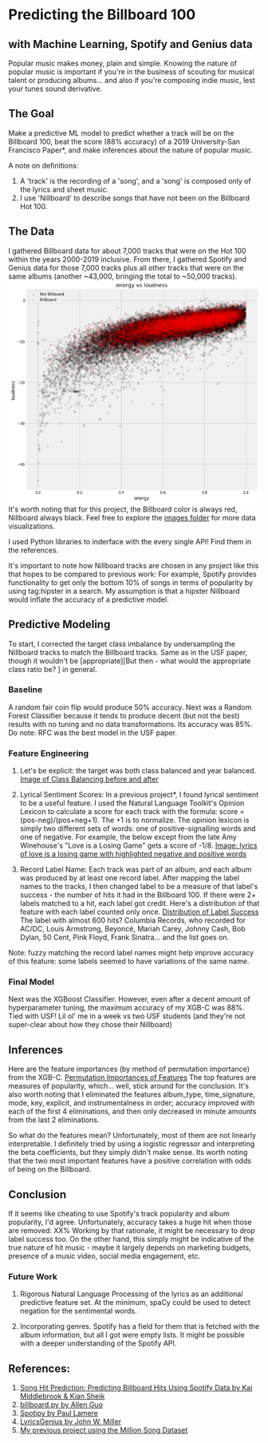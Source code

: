 # Predicting the Billboard 100
## with Machine Learning, Spotify and Genius data
Popular music makes money, plain and simple. Knowing the nature of popular music is important if you're in the business of scouting for musical talent or producing albums... and also if you're composing indie music, lest your tunes sound derivative.

## The Goal
Make a predictive ML model to predict whether a track will be on the Billboard 100, beat the score (88% accuracy) of a 2019 University-San Francisco Paper*, and make inferences about the nature of popular music. 

A note on definitions: 
1. A 'track' is the recording of a 'song', and a 'song' is composed only of the lyrics and sheet music.
2. I use 'Nillboard' to describe songs that have not been on the Billboard Hot 100.

## The Data
I gathered Billboard data for about 7,000 tracks that were on the Hot 100 within the years 2000-2019 inclusive. From there, I gathered Spotify and Genius data for those 7,000 tracks plus all other tracks that were on the same albums (another ~43,000, bringing the total to ~50,000 tracks). 
![image](/images/energy_vs_loudness.png)
It's worth noting that for this project, the Billboard color is always red, Nillboard always black.
Feel free to explore the [images folder](/images) for more data visualizations. 

I used Python libraries to inderface with the every single API! Find them in the references.

It's important to note how Nillboard tracks are chosen in any project like this that hopes to be compared to previous work: For example, Spotify provides functionality to get only the bottom 10% of songs in terms of popularity by using tag:hipster in a search. My assumption is that a hipster Nillboard would inflate the accuracy of a predictive model. 

## Predictive Modeling
To start, I corrected the target class imbalance by undersampling the Nillboard tracks to match the Billboard tracks. Same as in the USF paper, though it wouldn't be [appropriate][But then - what would the appropriate class ratio be? ] in general. 

### Baseline
A random fair coin flip would produce 50% accuracy. 
Next was a Random Forest Classifier because it tends to produce decent (but not the best) results with no tuning and no data transformations. Its accuracy was 85%. Do note: RFC was the best model in the USF paper. 

### Feature Engineering
1. Let's be explicit: the target was both class balanced and year balanced. 
[Image of Class Balancing before and after](/images/class_balancing.png)

2. Lyrical Sentiment Scores: In a previous project*, I found lyrical sentiment to be a useful feature. I used the Natural Language Toolkit's Opinion Lexicon to calculate a score for each track with the formula: score = (pos-neg)/(pos+neg+1). The +1 is to normalize. The opinion lexicon is simply two different sets of words: one of positive-signalling words and one of negative. For example, the below except from the late Amy Winehouse's "Love is a Losing Game" gets a score of -1/8. 
[Image: lyrics of love is a losing game with highlighted negative and positive words](/images/amywinehouse.png)

3. Record Label Name: Each track was part of an album, and each album was produced by at least one record label. After mapping the label names to the tracks, I then changed label to be a measure of that label's success - the number of hits it had in the Billboard 100. If there were 2+ labels matched to a hit, each label got credit. Here's a distribution of that feature with each label counted only once. 
[Distribution of Label Success](/images/label_success.png)
The label with almost 600 hits? Columbia Records, who recorded for AC/DC, Louis Armstrong, Beyoncé, Mariah Carey, Johnny Cash, Bob Dylan, 50 Cent, Pink Floyd, Frank Sinatra... and the list goes on. 

Note: fuzzy matching the record label names might help improve accuracy of this feature: some labels seemed to have variations of the same name. 

### Final Model
Next was the XGBoost Classifier. However, even after a decent amount of hyperparameter tuning, the maximum accuracy of my XGB-C was 88%. Tied with USF! Lil ol' me in a week vs two USF students (and they're not super-clear about how they chose their Nillboard)

## Inferences
Here are the feature importances (by method of permutation importance) from the XGB-C. 
[Permutation Importances of Features](/images/permutation.png)
The top features are measures of popularity, which... well, stick around for the conclusion. It's also worth noting that I eliminated the features album_type, time_signature, mode, key, explicit, and instrumentalness in order; accuracy improved with each of the first 4 eliminations, and then only decreased in minute amounts from the last 2 eliminations. 

So what do the features mean? Unfortunately, most of them are not linearly interpretable. I definitely tried by using a logistic regressor and interpreting the beta coefficients, but they simply didn't make sense. Its worth noting that the two most important features have a positive correlation with odds of being on the Billboard. 

## Conclusion
If it seems like cheating to use Spotify's track popularity and album popularity, I'd agree. Unfortunately, accuracy takes a huge hit when those are removed: XX% Working by that rationale, it might be necessary to drop label success too. On the other hand, this simply might be indicative of the true nature of hit music - maybe it largely depends on marketing budgets, presence of a music video, social media engagement, etc.

### Future Work
1. Rigorous Natural Language Processing of the lyrics as an additional predictive feature set. At the minimum, spaCy could be used to detect negation for the sentimental words. 

2. Incorporating genres. Spotify has a field for them that is fetched with the album information, but all I got were empty lists. It might be possible with a deeper understanding of the Spotify API.  

## References: 
1. [Song Hit Prediction: Predicting Billboard Hits Using Spotify Data by Kai Middlebrook & Kian Sheik](https://arxiv.org/abs/1908.08609)
2. [billboard.py by Allen Guo](https://github.com/guoguo12/billboard-charts)
3. [Spotipy by Paul Lamere](https://github.com/plamere/spotipy)
4. [LyricsGenius by John W. Miller](https://github.com/johnwmillr/LyricsGenius)
5. [My previous project using the Million Song Dataset](https://github.com/Greenford/predicting.billboard.100)
